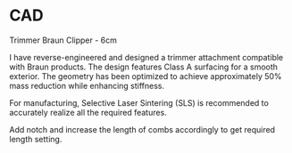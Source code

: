 # CAD
Trimmer Braun Clipper - 6cm


I have reverse-engineered and designed a trimmer attachment compatible with Braun products.
The design features Class A surfacing for a smooth exterior. The geometry has been optimized
to achieve approximately 50% mass reduction while enhancing stiffness.

For manufacturing, Selective Laser Sintering (SLS) is recommended to accurately realize all
the required features.

Add notch and increase the length of combs accordingly to get required length setting.
